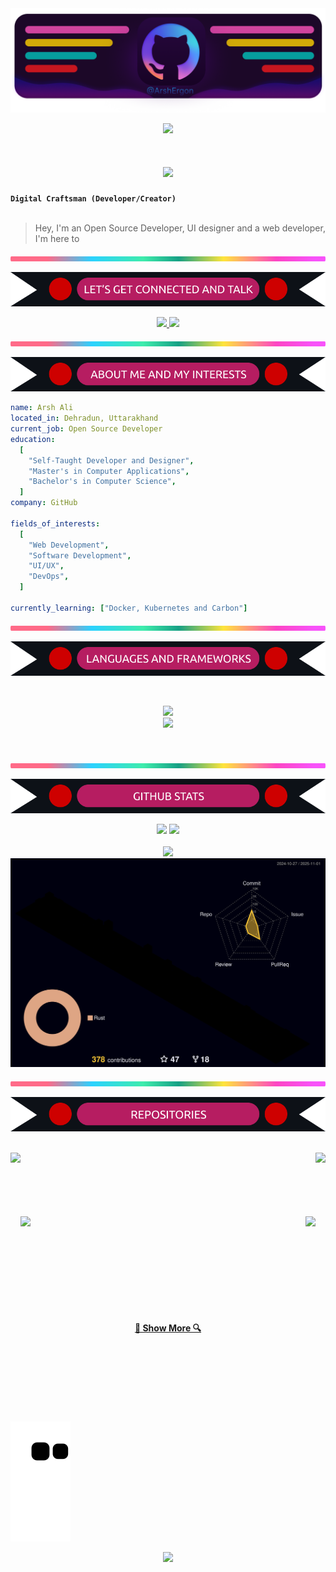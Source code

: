 <img src="https://github.com/ArshErgon/ArshErgon/blob/main/assets/header/arsh.png">

<p align="center">
  <img src="https://capsule-render.vercel.app/api?type=waving&color=gradient&text=HEY!&height=120&section=header"/>
</p>

<h1 align="center">
  <a href="https://git.io/typing-svg">
    <img src="https://readme-typing-svg.demolab.com?font=Rock+Salt&size=33&pause=900&color=7BF7ED&center=true&vCenter=true&width=435&height=100&lines=🏄‍I'm+Arsh+Ergon!">
  </a>
</h1>

**```Digital Craftsman (Developer/Creator)```** 
<br/><br/>
> Hey, I'm an Open Source Developer, UI designer and a web developer, I'm here to

<img src="https://github.com/ArshErgon/ArshErgon/blob/main/assets/header/lineBar.png" width="100%" height="8px"/>
<p align="center">
  <img src="https://github.com/ArshErgon/ArshErgon/blob/main/assets/header/connected.png" />
</p>

<p align="center">
<a href="https://www.linkedin.com/in/arshergon/">
  <img height="50" src="https://user-images.githubusercontent.com/46517096/166973395-19676cd8-f8ec-4abf-83ff-da8243505b82.png"/>
</a>
<a href="https://www.instagram.com/arshergon/">
  <img height="50" src="https://user-images.githubusercontent.com/46517096/166974368-9798f39f-1f46-499c-b14e-81f0a3f83a06.png"/>
</a>
</p>
<img src="https://github.com/ArshErgon/ArshErgon/blob/main/assets/header/lineBar.png" width="100%" height="8px"/>
<p align="center"> 
<img src="https://github.com/ArshErgon/ArshErgon/blob/main/assets/header/interest.png" />
</p>

```yaml
name: Arsh Ali
located_in: Dehradun, Uttarakhand
current_job: Open Source Developer
education:
  [
    "Self-Taught Developer and Designer",
    "Master's in Computer Applications",
    "Bachelor's in Computer Science",
  ]
company: GitHub

fields_of_interests:
  [
    "Web Development",
    "Software Development",
    "UI/UX",
    "DevOps",
  ]
  
currently_learning: ["Docker, Kubernetes and Carbon"]
```
  
 
<img src="https://github.com/ArshErgon/ArshErgon/blob/main/assets/header/lineBar.png" width="100%" height="8px"/><br>
<p align="center"> 
<img src="https://github.com/ArshErgon/ArshErgon/blob/main/assets/header/languages.png" />
</p>
<br>
<p align="center">
  <a href="https://skillicons.dev">
    <img src="https://skillicons.dev/icons?i=git,react,nodejs,github,python,vue,javascript,css,express,styledcomponents,nextjs,graphql" /><br>
    <img src="https://skillicons.dev/icons?i=angular,bootstrap,mongodb,mysql,django,html,blender,ae,linux,vscode,heroku,figma,gradle,java" />

  </a>
</p>
<br>
<br>
<img src="https://github.com/ArshErgon/ArshErgon/blob/main/assets/header/lineBar.png" width="100%" height="8px"/><br>
<p align="center"> 
<img src="https://github.com/ArshErgon/ArshErgon/blob/main/assets/header/stats.png" />
</p>

<div align="center">
 <img width="400px" src="https://github-readme-stats.vercel.app/api/top-langs/?username=arshergon&layout=compact&theme=radical&custom_title=Languages"/>
 <img width="400px" src="https://github-readme-stats.vercel.app/api?username=arshergon&theme=radical" /> 
 <br>
 <br>
 <img width="600px"src="https://activity-graph.herokuapp.com/graph?username=arshergon&theme=redical">
 <img src="https://github.com/ArshErgon/ArshErgon/blob/784f140f5ceb66d54e34558bc37113da3049c34d/profile-3d-contrib/profile-night-rainbow.svg" />
</div>

<img src="https://github.com/ArshErgon/ArshErgon/blob/main/assets/header/lineBar.png" width="100%" height="8px"/><br>
<p align="center"> 
<img src="https://github.com/ArshErgon/ArshErgon/blob/main/assets/header/repos.png" />
</p>
<br>
<div width="100%" align="center">
  <a align="right" href="https://github.com/ArshErgon/Novu" title="Data Structures"><img align="left" height="115" src="https://github-readme-stats.vercel.app/api/pin/?username=ArshErgon&repo=Novu&theme=react&border_color=61dafb&border_radius=10"></a>
  <a align="left" href="https://github.com/ArshErgon/state-channel-demo" title="Chat & Fresh"><img align="right" height="115" src="https://github-readme-stats.vercel.app/api/pin/?username=ArshErgon&repo=state-channel-demo&theme=react&border_color=61dafb&border_radius=10"></a>
</div>
<br/><br/><br/><br/><br/><br/>
<div width="100%" align="center">
  <a align="left" href="https://github.com/ArshErgon/ArshErgon" title="Expense Tracker"><img align="left" height="115" src="https://github-readme-stats.vercel.app/api/pin/?username=ArshErgon&repo=ArshErgon&theme=react&border_color=61dafb&border_radius=10"></a>
  <a align="right" href="https://github.com/ArshErgon/Programming-Free-E-Books" title="Copy&Move Forgery Detection With DCT"><img align="right" height="115" src="https://github-readme-stats.vercel.app/api/pin/?username=ArshErgon&repo=Programming-Free-E-Books&theme=react&border_color=61dafb&border_radius=10"></a>
</div>

<br><br><br><br><br><br><br><br>

<h4 align="center">
  <a href="https://github.com/ArshErgon?tab=repositories" title="Show Repositories">🔎 Show More 🔍</a>
</h4>

<br><br><br><br><br><br>

 ![ArshErgon gif](https://github.com/ArshErgon/ArshErgon/blob/output/github-contribution-grid-snake.svg)


<p align="center">
  <img src="https://capsule-render.vercel.app/api?type=waving&color=gradient&height=150&width=100%&section=footer"/>
</p>
